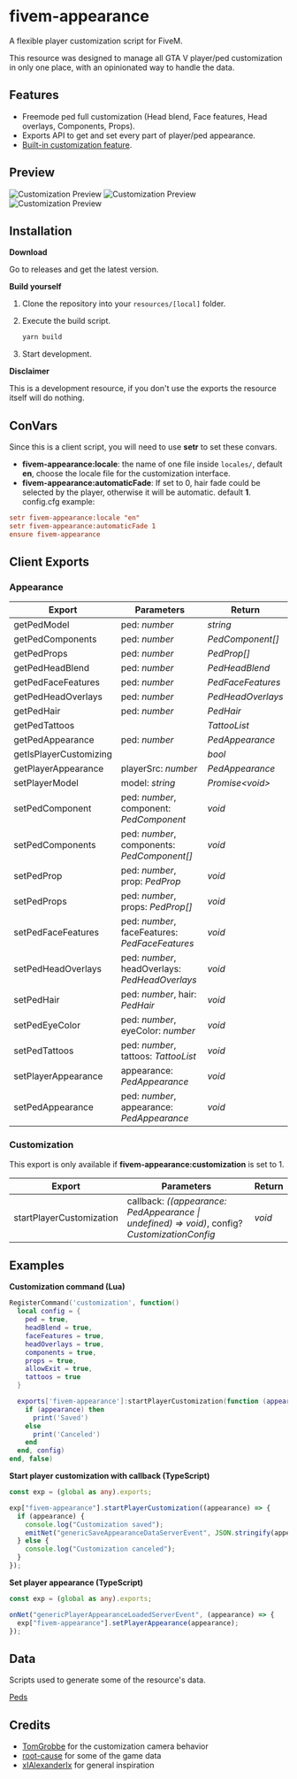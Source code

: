 # fivem-appearance

A flexible player customization script for FiveM.

This resource was designed to manage all GTA V player/ped customization in only one place, with an opinionated way to handle the data.

## Features

- Freemode ped full customization (Head blend, Face features, Head overlays, Components, Props).
- Exports API to get and set every part of player/ped appearance.
- [Built-in customization feature](https://streamable.com/t59gdt "Preview").

## Preview

![Customization Preview](https://imgur.com/VgNAvgC.png "Customization Preview")
![Customization Preview](https://i.imgur.com/wzY7XNu.png "Customization Preview")
![Customization Preview](https://imgur.com/B0m6g6q.png "Customization Preview")

## Installation

**Download**

Go to releases and get the latest version.

**Build yourself**

1. Clone the repository into your `resources/[local]` folder.
2. Execute the build script.

   ```bash
   yarn build
   ```

3. Start development.

**Disclaimer**

This is a development resource, if you don't use the exports the resource itself will do nothing.

## ConVars

Since this is a client script, you will need to use **setr** to set these convars.

- **fivem-appearance:locale**: the name of one file inside `locales/`, default **en**, choose the locale file for the customization interface.
- **fivem-appearance:automaticFade**: If set to 0, hair fade could be selected by the player, otherwise it will be automatic. default **1**.
config.cfg example:

```cfg
setr fivem-appearance:locale "en"
setr fivem-appearance:automaticFade 1
ensure fivem-appearance
```

## Client Exports

### Appearance

| Export                 | Parameters                                     | Return            |
| ---------------------- | ---------------------------------------------- | ----------------- |
| getPedModel            | ped: _number_                                  | _string_          |
| getPedComponents       | ped: _number_                                  | _PedComponent[]_  |
| getPedProps            | ped: _number_                                  | _PedProp[]_       |
| getPedHeadBlend        | ped: _number_                                  | _PedHeadBlend_    |
| getPedFaceFeatures     | ped: _number_                                  | _PedFaceFeatures_ |
| getPedHeadOverlays     | ped: _number_                                  | _PedHeadOverlays_ |
| getPedHair             | ped: _number_                                  | _PedHair_         |
| getPedTattoos          |                                                | _TattooList_      |
| getPedAppearance       | ped: _number_                                  | _PedAppearance_   |
| getIsPlayerCustomizing |                                                | _bool_            |
| getPlayerAppearance    | playerSrc: _number_                            | _PedAppearance_   |
| setPlayerModel         | model: _string_                                | _Promise\<void\>_ |
| setPedComponent        | ped: _number_, component: _PedComponent_       | _void_            |
| setPedComponents       | ped: _number_, components: _PedComponent[]_    | _void_            |
| setPedProp             | ped: _number_, prop: _PedProp_                 | _void_            |
| setPedProps            | ped: _number_, props: _PedProp[]_              | _void_            |
| setPedFaceFeatures     | ped: _number_, faceFeatures: _PedFaceFeatures_ | _void_            |
| setPedHeadOverlays     | ped: _number_, headOverlays: _PedHeadOverlays_ | _void_            |
| setPedHair             | ped: _number_, hair: _PedHair_                 | _void_            |
| setPedEyeColor         | ped: _number_, eyeColor: _number_              | _void_            |
| setPedTattoos          | ped: _number_, tattoos: _TattooList_           | _void_            |
| setPlayerAppearance    | appearance: _PedAppearance_                    | _void_            |
| setPedAppearance       | ped: _number_, appearance: _PedAppearance_     | _void_            |

### Customization

This export is only available if **fivem-appearance:customization** is set to 1.

| Export                   | Parameters                                                                                    | Return |
| ------------------------ | --------------------------------------------------------------------------------------------- | ------ |
| startPlayerCustomization | callback: _((appearance: PedAppearance \| undefined) => void)_, config? _CustomizationConfig_ | _void_ |

## Examples

**Customization command (Lua)**

```lua
RegisterCommand('customization', function()
  local config = {
    ped = true,
    headBlend = true,
    faceFeatures = true,
    headOverlays = true,
    components = true,
    props = true,
    allowExit = true,
    tattoos = true
  }

  exports['fivem-appearance']:startPlayerCustomization(function (appearance)
    if (appearance) then
      print('Saved')
    else
      print('Canceled')
    end
  end, config)
end, false)
```

**Start player customization with callback (TypeScript)**

```typescript
const exp = (global as any).exports;

exp["fivem-appearance"].startPlayerCustomization((appearance) => {
  if (appearance) {
    console.log("Customization saved");
    emitNet("genericSaveAppearanceDataServerEvent", JSON.stringify(appearance));
  } else {
    console.log("Customization canceled");
  }
});
```

**Set player appearance (TypeScript)**

```typescript
const exp = (global as any).exports;

onNet("genericPlayerAppearanceLoadedServerEvent", (appearance) => {
  exp["fivem-appearance"].setPlayerAppearance(appearance);
});
```

## Data

Scripts used to generate some of the resource's data.

[Peds](https://gist.github.com/snakewiz/b37a18e92cc0b112ce0fa57b1096b96b "Gist")

## Credits

- [TomGrobbe](https://github.com/TomGrobbe) for the customization camera behavior
- [root-cause](https://github.com/root-cause) for some of the game data
- [xIAlexanderIx](https://github.com/xIAlexanderIx) for general inspiration
